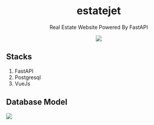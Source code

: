 <div align="center">
  <h1> estatejet </h1>
  <p> Real Estate Website Powered By FastAPI </p>
  <img src="https://github.com/khan-asfi-reza/estate-jet/actions/workflows/CI.yml/badge.svg">  
</div>  

## Stacks

1. FastAPI
2. Postgresql
3. VueJs

## Database Model

<img src="https://github.com/khan-asfi-reza/estate-jet/tree/master/design/dbdesign.png">  
